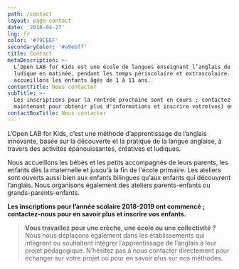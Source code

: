 ```yaml
---
path: /contact
layout: page-contact
date: '2018-04-27'
lng: fr
color: '#79CEEF'
secondaryColor: '#a9ebff'
title: Contact
metaDescription: >-
  L’Open LAB for Kids est une école de langues enseignant l’anglais de manière
  ludique en matinée, pendant les temps périscolaire et extrascolaire. Nous
  accueillons les enfants âgés de 1 à 11 ans. 
contentTitle: Nous contacter
subTitle: >-
  Les inscriptions pour la rentrée prochaine sont en cours ; contactez-nous dès
  maintenant pour obtenir plus d'informations et inscrire votre(vos) enfant(s). 
contactBoxTitle: Nous contacter
---
```

L’Open LAB for Kids, c’est une méthode d’apprentissage de l’anglais innovante, basée sur la découverte et la pratique de la langue anglaise, à travers des activités épanouissantes, créatives et ludiques.

Nous accueillons les bébés et les petits accompagnés de leurs parents, les enfants dès la maternelle et jusqu'à la fin de l'école primaire. Les ateliers sont ouverts aussi bien aux enfants bilingues qu’aux enfants qui découvrent l’anglais. Nous organisons également des ateliers parents-enfants ou grands-parents-enfants.

**Les inscriptions pour l’année scolaire 2018-2019 ont commencé ; contactez-nous pour en savoir plus et inscrire vos enfants.**

> **Vous travaillez pour une crèche, une école ou une collectivité ?** Nous nous déplaçons également dans les établissements qui intègrent ou souhaitent intégrer l’apprentissage de l’anglais à leur projet pédagogique. N’hésitez pas à nous contacter directement pour échanger sur votre projet ou pour en savoir plus sur nos méthodes.
